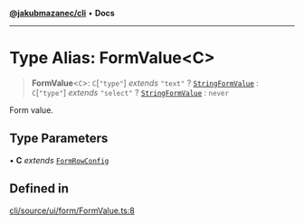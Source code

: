 [**@jakubmazanec/cli**](../README.md) • **Docs**

---

# Type Alias: FormValue\<C\>

> **FormValue**\<`C`\>: `C`\[`"type"`\] _extends_ `"text"` ? [`StringFormValue`](StringFormValue.md)
> : `C`\[`"type"`\] _extends_ `"select"` ? [`StringFormValue`](StringFormValue.md) : `never`

Form value.

## Type Parameters

• **C** _extends_ [`FormRowConfig`](FormRowConfig.md)

## Defined in

[cli/source/ui/form/FormValue.ts:8](https://github.com/jakubmazanec/tools/blob/4809b04453aafb35a917917e0b4964a9ec0cd132/packages/cli/source/ui/form/FormValue.ts#L8)

